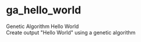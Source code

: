 # ga_hello_world
Genetic Algorithm Hello World<br>
Create output "Hello World" using a genetic algorithm
